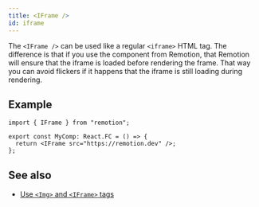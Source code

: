 ```yaml
---
title: <IFrame />
id: iframe
---
```


The `<IFrame />` can be used like a regular `<iframe>` HTML tag.
The difference is that if you use the component from Remotion, that Remotion will ensure that the iframe is loaded before rendering the frame. That way you can avoid flickers if it happens that the iframe is still loading during rendering.

## Example

```tsx twoslash
import { IFrame } from "remotion";

export const MyComp: React.FC = () => {
  return <IFrame src="https://remotion.dev" />;
};
```

## See also

- [Use `<Img>` and `<IFrame>` tags](/docs/use-img-and-iframe)
